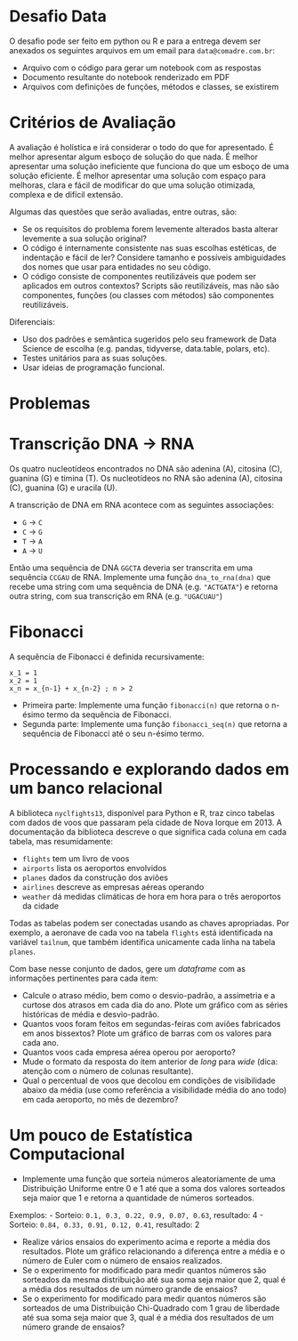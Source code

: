# Desafio Data

O desafio pode ser feito em python ou R e para a entrega devem ser anexados os seguintes arquivos em um email para `data@comadre.com.br`:

- Arquivo com o código para gerar um notebook com as respostas
- Documento resultante do notebook renderizado em PDF
- Arquivos com definições de funções, métodos e classes, se existirem

# Critérios de Avaliação

A avaliação é holística e irá considerar o todo do que for apresentado. É melhor apresentar algum esboço de solução do que nada. É melhor apresentar uma solução ineficiente que funciona do que um esboço de uma solução eficiente. É melhor apresentar uma solução com espaço para melhoras, clara e fácil de modificar do que uma solução otimizada, complexa e de difícil extensão. 

Algumas das questões que serão avaliadas, entre outras, são:

- Se os requisitos do problema forem levemente alterados basta alterar levemente a sua solução original?
- O código é internamente consistente nas suas escolhas estéticas, de indentação e fácil de ler? Considere tamanho e possíveis ambiguidades dos nomes que usar para entidades no seu código.
- O código consiste de componentes reutilizáveis que podem ser aplicados em outros contextos? Scripts são reutilizáveis, mas não são componentes, funções (ou classes com métodos) são componentes reutilizáveis.

Diferenciais:

- Uso dos padrões e semântica sugeridos pelo seu framework de Data Science de escolha (e.g. pandas, tidyverse, data.table, polars, etc).
- Testes unitários para as suas soluções.
- Usar ideias de programação funcional.

# Problemas

# Transcrição DNA → RNA

Os quatro nucleotídeos encontrados no DNA são adenina (A), citosina (C), guanina (G) e timina (T). Os nucleotídeos no RNA são adenina (A), citosina (C), guanina (G) e uracila (U). 

A transcrição de DNA em RNA acontece com as seguintes associações:

- `G` -> `C`
- `C` -> `G`
- `T` -> `A`
- `A` -> `U`

Então uma sequência de DNA `GGCTA` deveria ser transcrita em uma sequência `CCGAU` de RNA. Implemente uma função `dna_to_rna(dna)` que recebe uma string com uma sequência de DNA (e.g. `"ACTGATA"`) e retorna outra string, com sua transcrição em RNA (e.g. `"UGACUAU"`)

# Fibonacci

A sequência de Fibonacci é definida recursivamente:

```
x_1 = 1 
x_2 = 1
x_n = x_{n-1} + x_{n-2} ; n > 2
```
- Primeira parte: Implemente uma função `fibonacci(n)` que retorna o n-ésimo termo da sequência de Fibonacci.
- Segunda parte: Implemente uma função `fibonacci_seq(n)` que retorna a sequência de Fibonacci até o seu n-ésimo termo.

# Processando e explorando dados em um banco relacional

A biblioteca `nyclfights13`, disponível para Python e R, traz cinco tabelas com dados de voos que passaram pela cidade de Nova Iorque em 2013. A documentação da biblioteca descreve o que significa cada coluna em cada tabela, mas resumidamente:

- `flights` tem um livro de voos
- `airports` lista os aeroportos envolvidos
- `planes` dados da construção dos aviões
- `airlines` descreve as empresas aéreas operando
- `weather` dá medidas climáticas de hora em hora para o três aeroportos da cidade

Todas as tabelas podem ser conectadas usando as chaves apropriadas. Por exemplo, a aeronave de cada voo na tabela `flights` está identificada na variável `tailnum`, que também identifica unicamente cada linha na tabela `planes`.

Com base nesse conjunto de dados, gere um *dataframe* com as informações pertinentes para cada item:

- Calcule o atraso médio, bem como o desvio-padrão, a assimetria e a curtose dos atrasos em cada dia do ano. Plote um gráfico com as séries históricas de média e desvio-padrão.
- Quantos voos foram feitos em segundas-feiras com aviões fabricados em anos bissextos? Plote um gráfico de barras com os valores para cada ano.
- Quantos voos cada empresa aérea operou por aeroporto?
- Mude o formato da resposta do item anterior de *long* para *wide* (dica: atenção com o número de colunas resultante).
- Qual o percentual de voos que decolou em condições de visibilidade abaixo da média (use como referência a visibilidade média do ano todo) em cada aeroporto, no mês de dezembro?

# Um pouco de Estatística Computacional

- Implemente uma função que sorteia números aleatoriamente de uma Distribuição Uniforme entre 0 e 1 até que a soma dos valores sorteados seja maior que 1 e retorna a quantidade de números sorteados.

Exemplos:
    - Sorteio: `0.1, 0.3, 0.22, 0.9, 0.07, 0.63`, resultado: 4
    - Sorteio: `0.84, 0.33, 0.91, 0.12, 0.41`, resultado: 2
- Realize vários ensaios do experimento acima e reporte a média dos resultados. Plote um gráfico relacionando a diferença entre a média e o número de Euler com o número de ensaios realizados.
- Se o experimento for modificado para medir quantos números são sorteados da mesma distribuição até sua soma seja maior que 2, qual é a média dos resultados de um número grande de ensaios?
- Se o experimento for modificado para medir quantos números são sorteados de uma Distribuição Chi-Quadrado com 1 grau de liberdade até sua soma seja maior que 3, qual é a média dos resultados de um número grande de ensaios?
